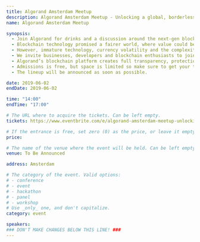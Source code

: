 ```yaml
---
title: Algorand Amsterdam Meetup
description: Algorand Amsterdam Meetup - Unlocking a global, borderless economy
name: Algorand Amsterdam Meetup

synopsis:
  - Join Algorand for drinks and a discussion around the next-gen blockchain technology that's creating a truly global, borderless economy.
  - Blockchain technology promised a fairer world, where value could be shared freely across all borders, in a transparent and secure manner, excluding no one.
  - However, immature technology, currency volatility and the complexity and cost of blockchain technology have been hindering the large scale adoption of blockchain.
  - We invite businesses, developers and blockchain enthusiasts to join us for a night of drinks, networking and discussion on how Algorand is now leading the way in fulfilling blockchain's promise.
  - Algorand’s blockchain platform creates full transparency, protection and speed within a truly decentralized network. It achieves velocity on par with large payment and financial networks while securely scaling to billions of users. Algorand’s pure proof-of-stake approach is the first of its kind to provide immediate transaction finality without forking.
  - Admissions is free, but space is limited so make sure to get your ticket!
  - The lineup will be announced as soon as possible.

date: 2019-06-02
endDate: 2019-06-02

time: "14:00"
endTime: "17:00"

# The URL where to acquire the tickets. Can be left empty.
tickets: https://www.eventbrite.com/e/algorand-amsterdam-meetup-unlocking-a-global-borderless-economy-tickets-60714777534

# If the entrance is free, set zero (0) as the price, or leave it empty.
price: 

# The name of the venue where the event will be held. Can be left empty.
venue: To Be Announced

address: Amsterdam

# The category of the event. Valid options:
# - conference
# - event
# - hackathon
# - panel
# - workshop
# Use _only_ one, and don't capitalize.
category: event

speakers:
### DON'T MAKE CHANGES BELOW THIS LINE! ###
---
```


<!-- ### DON'T MAKE CHANGES BELOW THIS LINE! ### -->

<Event-Content/>
